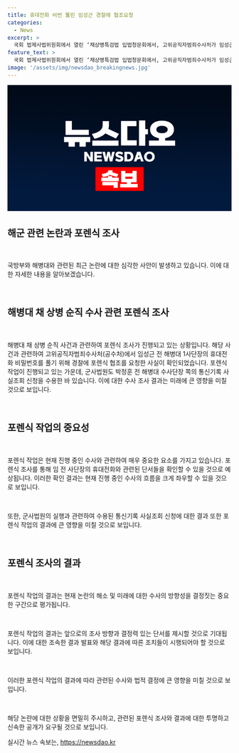```yaml
---
title: 휴대전화 비번 뚫린 임성근 경찰에 협조요청
categories:
  - News
excerpt: >
  국회 법제사법위원회에서 열린 ‘채상병특검법 입법청문회에서, 고위공직자범죄수사처가 임성근 전 해병대 1사단장의 휴대전화 비밀번호를 풀기 위해 경찰에 포렌식 협조를 요청했다. 임 전 사단장의 휴대전화를 통해 수사 외압 의혹 단서 등을 찾으려 했지만, 휴대전화 잠금을 풀지 못했다. 공수처가 임 전 사단장 구명 로비 정황이 담긴 통화녹취 파일을 확보한 직후에 협조 요청했으며, 군사법원도 통신기록 사실조회 신청을 수용했다. 요약: 공수처, 임 전 사단장의 휴대전화 포렌식협조 요청. 구명 로비 의혹 확인이 관건.
feature_text: >
  국회 법제사법위원회에서 열린 ‘채상병특검법 입법청문회에서, 고위공직자범죄수사처가 임성근 전 해병대 1사단장의 휴대전화 비밀번호를 풀기 위해 경찰에 포렌식 협조를 요청했다. 임 전 사단장의 휴대전화를 통해 수사 외압 의혹 단서 등을 찾으려 했지만, 휴대전화 잠금을 풀지 못했다. 공수처가 임 전 사단장 구명 로비 정황이 담긴 통화녹취 파일을 확보한 직후에 협조 요청했으며, 군사법원도 통신기록 사실조회 신청을 수용했다. 요약: 공수처, 임 전 사단장의 휴대전화 포렌식협조 요청. 구명 로비 의혹 확인이 관건.
image: '/assets/img/newsdao_breakingnews.jpg'
---
```


<p><img src="/assets/img/newsdao_breakingnews.jpg" alt="ranknews 속보" /></p>

<h2 data-ke-size="size26">해군 관련 논란과 포렌식 조사</h2>

<p data-ke-size="size16">&nbsp;</p>

<p>국방부와 해병대와 관련된 최근 논란에 대한 심각한 사안이 발생하고 있습니다. 이에 대한 자세한 내용을 알아보겠습니다.</p>

<p data-ke-size="size16">&nbsp;</p>

<h2 data-ke-size="size26">해병대 채 상병 순직 수사 관련 포렌식 조사</h2>

<p data-ke-size="size16">&nbsp;</p>

<p>해병대 채 상병 순직 사건과 관련하여 포렌식 조사가 진행되고 있는 상황입니다. 해당 사건과 관련하여 고위공직자범죄수사처(공수처)에서 임성근 전 해병대 1사단장의 휴대전화 비밀번호를 풀기 위해 경찰에 포렌식 협조를 요청한 사실이 확인되었습니다. 포렌식 작업이 진행되고 있는 가운데, 군사법원도 박정훈 전 해병대 수사단장 쪽의 통신기록 사실조회 신청을 수용한 바 있습니다. 이에 대한 수사 조사 결과는 미래에 큰 영향을 미칠 것으로 보입니다.</p>

<p data-ke-size="size16">&nbsp;</p>

<h2 data-ke-size="size26">포렌식 작업의 중요성</h2>

<p data-ke-size="size16">&nbsp;</p>

<p>포렌식 작업은 현재 진행 중인 수사와 관련하여 매우 중요한 요소를 가지고 있습니다. 포렌식 조사를 통해 임 전 사단장의 휴대전화와 관련된 단서들을 확인할 수 있을 것으로 예상됩니다. 이러한 확인 결과는 현재 진행 중인 수사의 흐름을 크게 좌우할 수 있을 것으로 보입니다.</p>

<p data-ke-size="size16">&nbsp;</p>

<p>또한, 군사법원의 실행과 관련하여 수용된 통신기록 사실조회 신청에 대한 결과 또한 포렌식 작업의 결과에 큰 영향을 미칠 것으로 보입니다.</p>

<p data-ke-size="size16">&nbsp;</p>

<h2 data-ke-size="size26">포렌식 조사의 결과</h2>

<p data-ke-size="size16">&nbsp;</p>

<p>포렌식 작업의 결과는 현재 논란의 해소 및 미래에 대한 수사의 방향성을 결정짓는 중요한 구간으로 평가됩니다.</p>

<p data-ke-size="size16">&nbsp;</p>

<p>포렌식 작업의 결과는 앞으로의 조사 방향과 결정력 있는 단서를 제시할 것으로 기대됩니다. 이에 대한 조속한 결과 발표와 해당 결과에 따른 조치들이 시행되어야 할 것으로 보입니다.</p>

<p data-ke-size="size16">&nbsp;</p>

<p>이러한 포렌식 작업의 결과에 따라  관련된 수사와 법적 결정에 큰 영향을 미칠 것으로 보입니다.</p>

<p data-ke-size="size16">&nbsp;</p>

<p>해당 논란에 대한 상황을 면밀히 주시하고, 관련된 포렌식 조사와 결과에 대한 투명하고 신속한 공개가 요구될 것으로 보입니다.</p>
실시간 뉴스 속보는, <a href="https://newsdao.kr" rel="dofollow">https://newsdao.kr</a>


